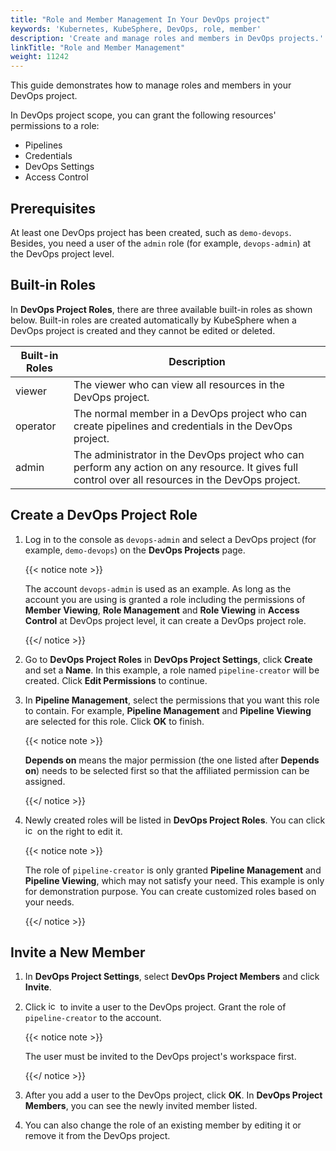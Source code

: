 ```yaml
---
title: "Role and Member Management In Your DevOps project"
keywords: 'Kubernetes, KubeSphere, DevOps, role, member'
description: 'Create and manage roles and members in DevOps projects.'
linkTitle: "Role and Member Management"
weight: 11242
---
```


This guide demonstrates how to manage roles and members in your DevOps project.

In DevOps project scope, you can grant the following resources' permissions to a role:

- Pipelines
- Credentials
- DevOps Settings
- Access Control

## Prerequisites

At least one DevOps project has been created, such as `demo-devops`. Besides, you need a user of the `admin` role (for example, `devops-admin`) at the DevOps project level. 

## Built-in Roles

In **DevOps Project Roles**, there are three available built-in roles as shown below. Built-in roles are created automatically by KubeSphere when a DevOps project is created and they cannot be edited or deleted.

| Built-in Roles     | Description                                                  |
| ------------------ | ------------------------------------------------------------ |
| viewer | The viewer who can view all resources in the DevOps project. |
| operator   | The normal member in a DevOps project who can create pipelines and credentials in the DevOps project. |
| admin     | The administrator in the DevOps project who can perform any action on any resource. It gives full control over all resources in the DevOps project. |

## Create a DevOps Project Role

1. Log in to the console as `devops-admin` and select a DevOps project (for example, `demo-devops`) on the **DevOps Projects** page.

   {{< notice note >}}

   The account `devops-admin` is used as an example. As long as the account you are using is granted a role including the permissions of **Member Viewing**, **Role Management** and **Role Viewing** in **Access Control** at DevOps project level, it can create a DevOps project role.

   {{</ notice >}} 

2. Go to **DevOps Project Roles** in **DevOps Project Settings**, click **Create** and set a **Name**. In this example, a role named `pipeline-creator` will be created. Click **Edit Permissions** to continue.

3. In **Pipeline Management**, select the permissions that you want this role to contain. For example, **Pipeline Management** and **Pipeline Viewing** are selected for this role. Click **OK** to finish.

   {{< notice note >}} 

   **Depends on** means the major permission (the one listed after **Depends on**) needs to be selected first so that the affiliated permission can be assigned.

   {{</ notice >}} 

4. Newly created roles will be listed in **DevOps Project Roles**. You can click <img src="/images/docs/v3.3/common-icons/three-dots.png" height="15px" alt="icon"> on the right to edit it.

   {{< notice note >}} 

   The role of `pipeline-creator` is only granted **Pipeline Management** and **Pipeline Viewing**, which may not satisfy your need. This example is only for demonstration purpose. You can create customized roles based on your needs.

   {{</ notice >}} 

## Invite a New Member

1. In **DevOps Project Settings**, select **DevOps Project Members** and click **Invite**.

2. Click <img src="/images/docs/v3.3/common-icons/invite-member-button.png" height="15px" alt="icon"> to invite a user to the DevOps project. Grant the role of `pipeline-creator` to the account. 

   {{< notice note >}} 

   The user must be invited to the DevOps project's workspace first.

   {{</ notice >}} 

3. After you add a user to the DevOps project, click **OK**. In **DevOps Project Members**, you can see the newly invited member listed.

4. You can also change the role of an existing member by editing it or remove it from the DevOps project.


